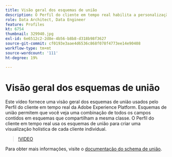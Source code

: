 ```yaml
---
title: Visão geral dos esquemas de união
description: O Perfil do cliente em tempo real habilita a personalização entre canais em escala em cada fase da jornada do cliente. Os dados em lote ou transmissão podem ser ativados para o Perfil do cliente em tempo real, ativando o esquema e o conjunto de dados correspondente.
role: Data Architect, Data Engineer
feature: Profiles
kt: 6754
thumbnail: 329940.jpg
exl-id: 6e6512c2-2d8e-4b56-b8b8-d318b98f3627
source-git-commit: cf0193e3aae4d6536c868f078f4773ee14e90408
workflow-type: tm+mt
source-wordcount: '111'
ht-degree: 19%

---
```


# Visão geral dos esquemas de união

Este vídeo fornece uma visão geral dos esquemas de união usados pelo Perfil do cliente em tempo real da Adobe Experience Platform. Esquemas de união permitem que você veja uma combinação de todos os campos contidos em esquemas que compartilham a mesma classe. O Perfil do cliente em tempo real usa os esquemas de união para criar uma visualização holística de cada cliente individual.

>[!VIDEO](https://video.tv.adobe.com/v/329940?quality=12&learn=on)

Para obter mais informações, visite o [documentação do schema de união](https://experienceleague.adobe.com/docs/experience-platform/profile/union-schemas/union-schema.html).

